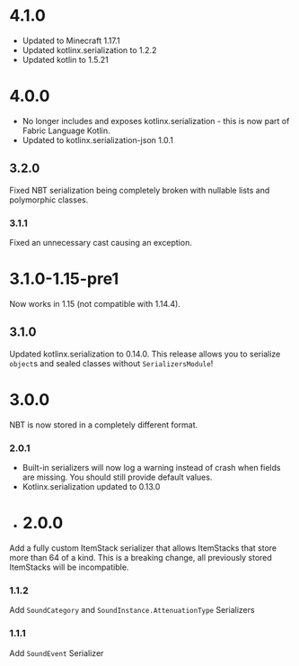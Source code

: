 # 4.1.0
- Updated to Minecraft 1.17.1
- Updated kotlinx.serialization to 1.2.2
- Updated kotlin to 1.5.21
# 4.0.0
- No longer includes and exposes kotlinx.serialization - this is now part of Fabric Language Kotlin.
- Updated to kotlinx.serialization-json 1.0.1
## 3.2.0
Fixed NBT serialization being completely broken with nullable lists and polymorphic classes.
### 3.1.1
Fixed an unnecessary cast causing an exception.
# 3.1.0-1.15-pre1
Now works in 1.15 (not compatible with 1.14.4).
## 3.1.0
Updated kotlinx.serialization to 0.14.0. This release allows you to serialize `object`s and sealed classes without `SerializersModule`!
# 3.0.0
NBT is now stored in a completely different format.
### 2.0.1
- Built-in serializers will now log a warning instead of crash when fields are missing. You should still provide default values.
- Kotlinx.serialization updated to 0.13.0
- # 2.0.0
Add a fully custom ItemStack serializer that allows ItemStacks that store more than 64 of a kind.
This is a breaking change, all previously stored ItemStacks will be incompatible.
### 1.1.2
Add `SoundCategory` and `SoundInstance.AttenuationType` Serializers
### 1.1.1
Add `SoundEvent` Serializer



